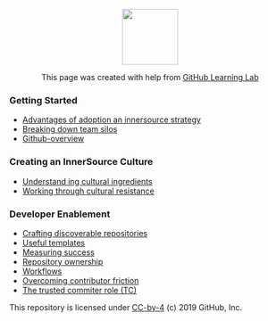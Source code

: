 <p align="center"><img width="100" src="https://lab.github.com/public/images/avatar.png"></p>

<p align="center">This page was created with help from <a href="https://lab.github.com/">GitHub Learning Lab</a></p>

### Getting Started

- [Advantages of adoption an innersource strategy](adopting-innersource-strategy/)
- [Breaking down team silos](breaking-down-silos/)
- [Github-overview](github-overview/)

### Creating an InnerSource Culture
- [Understand ing cultural ingredients](cultural-ingredients/)
- [Working through cultural resistance](cultural-resistance/)

### Developer Enablement
- [Crafting discoverable repositories](discoverable/)
- [Useful templates](templates/)
- [Measuring success](metrics/)
- [Repository ownership](repo-ownership/)
- [Workflows](workflows/)
- [Overcoming contributor friction](contributor-friction/)
- [The trusted commiter role (TC)](tc-role/)


This repository is licensed under [CC-by-4](../LICENSE) (c) 2019 GitHub, Inc.
